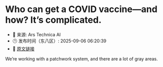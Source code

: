 # Who can get a COVID vaccine—and how? It’s complicated.
- 📅 来源: Ars Technica AI
- 🕒 发布时间（东八区）: 2025-09-06 06:20:39
- 🔗 [原文链接](https://arstechnica.com/health/2025/09/who-can-get-a-covid-vaccine-and-how-its-complicated/)

We’re working with a patchwork system, and there are a lot of gray areas.